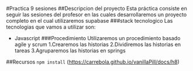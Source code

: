 #Practica 9 sesiones
##Descripcion del proyecto
Esta práctica consiste en seguir las sesiones del profesor en las cuales desarrollaremos un proyecto completo en el cual utilizaremos supabase
###stack tecnologico
Las tecnologias que vamos a utilizar son:
- Javascript
###Procedimiento
Utilizaremos un procedimiento basado agile y scrum
1.Crearemos las historias
2.Dividiremos las historias en tareas
3.Agruparemos las historias en springs

##Recursos
`npm install`
(https://carrebola.github.io/vanillaPill/docs/h8)